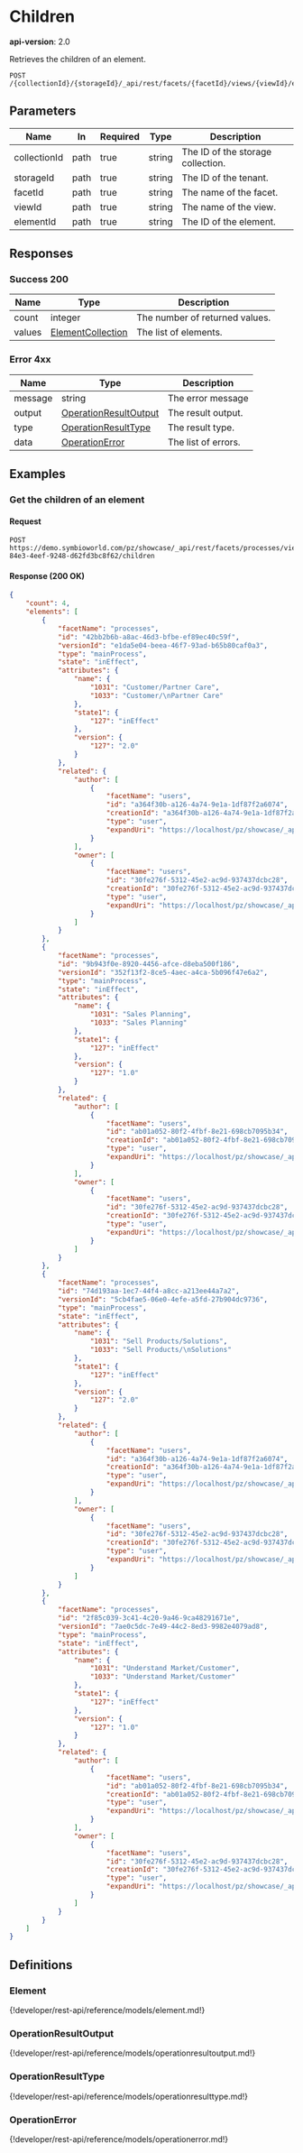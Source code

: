 # Children

**api-version**: 2.0

Retrieves the children of an element.

```
POST /{collectionId}/{storageId}/_api/rest/facets/{facetId}/views/{viewId}/elements/{elementId}/children
```

## Parameters

| Name | In | Required | Type | Description |
|---|---|---|---|---|
| collectionId | path | true | string | The ID of the storage collection. |
| storageId | path | true | string | The ID of the tenant. |
| facetId | path | true | string | The name of the facet. |
| viewId | path | true | string | The name of the view. |
| elementId | path | true | string | The ID of the element. |

## Responses

### Success 200

| Name | Type | Description |
|---|---|---|
| count | integer | The number of returned values. |
| values | [ElementCollection](#element) | The list of elements. |

### Error 4xx

| Name | Type | Description |
|---|---|---|
| message | string | The error message |
| output | [OperationResultOutput](#operationresulttype) | The result output. |
| type | [OperationResultType](#operationresulttype) | The result type. |
| data | [OperationError](#operationerror) | The list of errors. |

## Examples

### Get the children of an element

#### Request
```
POST https://demo.symbioworld.com/pz/showcase/_api/rest/facets/processes/views/tree/elements/81a90000-84e3-4eef-9248-d62fd3bc8f62/children
```

#### Response (200 OK)
```json
{
    "count": 4,
    "elements": [
        {
            "facetName": "processes",
            "id": "42bb2b6b-a8ac-46d3-bfbe-ef89ec40c59f",
            "versionId": "e1da5e04-beea-46f7-93ad-b65b80caf0a3",
            "type": "mainProcess",
            "state": "inEffect",
            "attributes": {
                "name": {
                    "1031": "Customer/Partner Care",
                    "1033": "Customer/\nPartner Care"
                },
                "state1": {
                    "127": "inEffect"
                },
                "version": {
                    "127": "2.0"
                }
            },
            "related": {
                "author": [
                    {
                        "facetName": "users",
                        "id": "a364f30b-a126-4a74-9e1a-1df87f2a6074",
                        "creationId": "a364f30b-a126-4a74-9e1a-1df87f2a6074",
                        "type": "user",
                        "expandUri": "https://localhost/pz/showcase/_api/rest/facets/users/views/detail/elements/a364f30b-a126-4a74-9e1a-1df87f2a6074"
                    }
                ],
                "owner": [
                    {
                        "facetName": "users",
                        "id": "30fe276f-5312-45e2-ac9d-937437dcbc28",
                        "creationId": "30fe276f-5312-45e2-ac9d-937437dcbc28",
                        "type": "user",
                        "expandUri": "https://localhost/pz/showcase/_api/rest/facets/users/views/detail/elements/30fe276f-5312-45e2-ac9d-937437dcbc28"
                    }
                ]
            }
        },
        {
            "facetName": "processes",
            "id": "9b943f0e-8920-4456-afce-d8eba500f186",
            "versionId": "352f13f2-8ce5-4aec-a4ca-5b096f47e6a2",
            "type": "mainProcess",
            "state": "inEffect",
            "attributes": {
                "name": {
                    "1031": "Sales Planning",
                    "1033": "Sales Planning"
                },
                "state1": {
                    "127": "inEffect"
                },
                "version": {
                    "127": "1.0"
                }
            },
            "related": {
                "author": [
                    {
                        "facetName": "users",
                        "id": "ab01a052-80f2-4fbf-8e21-698cb7095b34",
                        "creationId": "ab01a052-80f2-4fbf-8e21-698cb7095b34",
                        "type": "user",
                        "expandUri": "https://localhost/pz/showcase/_api/rest/facets/users/views/detail/elements/ab01a052-80f2-4fbf-8e21-698cb7095b34"
                    }
                ],
                "owner": [
                    {
                        "facetName": "users",
                        "id": "30fe276f-5312-45e2-ac9d-937437dcbc28",
                        "creationId": "30fe276f-5312-45e2-ac9d-937437dcbc28",
                        "type": "user",
                        "expandUri": "https://localhost/pz/showcase/_api/rest/facets/users/views/detail/elements/30fe276f-5312-45e2-ac9d-937437dcbc28"
                    }
                ]
            }
        },
        {
            "facetName": "processes",
            "id": "74d193aa-1ec7-44f4-a8cc-a213ee44a7a2",
            "versionId": "5cb4fae5-06e0-4efe-a5fd-27b904dc9736",
            "type": "mainProcess",
            "state": "inEffect",
            "attributes": {
                "name": {
                    "1031": "Sell Products/Solutions",
                    "1033": "Sell Products/\nSolutions"
                },
                "state1": {
                    "127": "inEffect"
                },
                "version": {
                    "127": "2.0"
                }
            },
            "related": {
                "author": [
                    {
                        "facetName": "users",
                        "id": "a364f30b-a126-4a74-9e1a-1df87f2a6074",
                        "creationId": "a364f30b-a126-4a74-9e1a-1df87f2a6074",
                        "type": "user",
                        "expandUri": "https://localhost/pz/showcase/_api/rest/facets/users/views/detail/elements/a364f30b-a126-4a74-9e1a-1df87f2a6074"
                    }
                ],
                "owner": [
                    {
                        "facetName": "users",
                        "id": "30fe276f-5312-45e2-ac9d-937437dcbc28",
                        "creationId": "30fe276f-5312-45e2-ac9d-937437dcbc28",
                        "type": "user",
                        "expandUri": "https://localhost/pz/showcase/_api/rest/facets/users/views/detail/elements/30fe276f-5312-45e2-ac9d-937437dcbc28"
                    }
                ]
            }
        },
        {
            "facetName": "processes",
            "id": "2f85c039-3c41-4c20-9a46-9ca48291671e",
            "versionId": "7ae0c5dc-7e49-44c2-8ed3-9982e4079ad8",
            "type": "mainProcess",
            "state": "inEffect",
            "attributes": {
                "name": {
                    "1031": "Understand Market/Customer",
                    "1033": "Understand Market/Customer"
                },
                "state1": {
                    "127": "inEffect"
                },
                "version": {
                    "127": "1.0"
                }
            },
            "related": {
                "author": [
                    {
                        "facetName": "users",
                        "id": "ab01a052-80f2-4fbf-8e21-698cb7095b34",
                        "creationId": "ab01a052-80f2-4fbf-8e21-698cb7095b34",
                        "type": "user",
                        "expandUri": "https://localhost/pz/showcase/_api/rest/facets/users/views/detail/elements/ab01a052-80f2-4fbf-8e21-698cb7095b34"
                    }
                ],
                "owner": [
                    {
                        "facetName": "users",
                        "id": "30fe276f-5312-45e2-ac9d-937437dcbc28",
                        "creationId": "30fe276f-5312-45e2-ac9d-937437dcbc28",
                        "type": "user",
                        "expandUri": "https://localhost/pz/showcase/_api/rest/facets/users/views/detail/elements/30fe276f-5312-45e2-ac9d-937437dcbc28"
                    }
                ]
            }
        }
    ]
}
```

## Definitions

### Element
{!developer/rest-api/reference/models/element.md!}

### OperationResultOutput
{!developer/rest-api/reference/models/operationresultoutput.md!}

### OperationResultType
{!developer/rest-api/reference/models/operationresulttype.md!}

### OperationError
{!developer/rest-api/reference/models/operationerror.md!}
